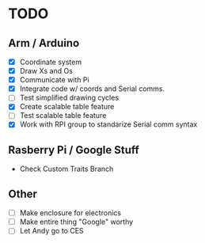 # TODO
## Arm / Arduino
- [X] Coordinate system
- [X] Draw Xs and Os
- [X] Communicate with Pi
- [X] Integrate code w/ coords and Serial comms.
- [ ] Test simplified drawing cycles
- [X] Create scalable table feature
- [ ] Test scalable table feature
- [X] Work with RPI group to standarize Serial comm syntax

## Rasberry Pi / Google Stuff
- Check Custom Traits Branch

## Other
- [ ] Make enclosure for electronics
- [ ] Make entire thing "Google" worthy
- [ ] Let Andy go to CES
